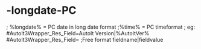 # -longdate-PC
; %longdate% = PC date in long date format ;%time% = PC timeformat ;  eg: #AutoIt3Wrapper_Res_Field=AutoIt Version|%AutoItVer% #AutoIt3Wrapper_Res_Field= ;Free format fieldname|fieldvalue
